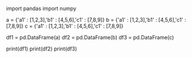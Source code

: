 import pandas
import numpy

a = {'a1' : [1,2,3],'b1' : [4,5,6],'c1' : [7,8,9]}
b = {'a1' : [1,2,3],'b1' : [4,5,6],'c1' : [7,8,9]}
c = {'a1' : [1,2,3],'b1' : [4,5,6],'c1' : [7,8,9]}

df1 = pd.DataFrame(a)
df2 = pd.DataFrame(b)
df3 = pd.DataFrame(c)

print(df1)
print(df2)
print(df3)
